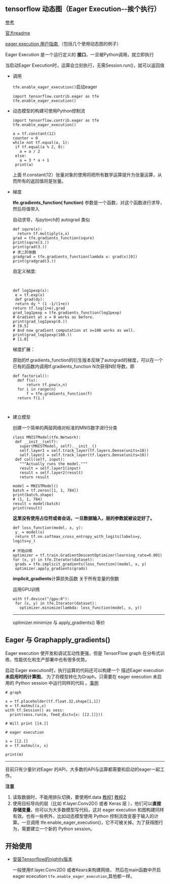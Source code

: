 ## tensorflow 动态图（Eager Execution--挨个执行）

[参考](https://blog.csdn.net/uwr44uouqcnsuqb60zk2/article/details/78431019)

[官方readme](https://github.com/tensorflow/tensorflow/tree/master/tensorflow/contrib/eager/README.md )

[eager execution 用户指南 ](https://github.com/tensorflow/tensorflow/tree/master/tensorflow/contrib/eager/python/g3doc/guide.md )（包括几个使用动态图的例子）

Eager Execution 是一个运行定义的   **接口**，一旦被Python调用，就立即执行



当启动Eager Execution时，运算会立刻执行，无需Session.run()，就可以返回值

* 调用

  `tfe.enable_eager_execution()`启动eager

  ```
  import tensorflow.contrib.eager as tfe
  tfe.enable_eager_execution()
  
  ```

  

* 动态模型的构建可使用Python控制流

  

  ```
  import tensorflow.contrib.eager as tfe
  tfe.enable_eager_execution()
  
  a = tf.constant(12)
  counter = 0
  while not tf.equal(a, 1):
   if tf.equal(a % 2, 0):
     a = a / 2
   else:
     a = 3 * a + 1
   print(a)
  ```

  上面 tf.constant(12）张量对象的使用将把所有数学运算提升为张量运算，从而所有的返回值将是张量。 

  

* 梯度

  **tfe.gradients_function( function)** 参数是一个函数，对这个函数进行求导，然后将值带入

  自动求导，与pytorch的 autograd 类似  

  ```
  def squre(x):
  	return tf.multiply(x,x)
  grad = tfe.gradients_function(squre)
  print(squre(3.))
  print(grad(3.))
  # 求二阶倒数
  gradgrad = tfe.gradients_function(lambda x: grad(x)[0])
  print(gradgrad(3.)) 
  ```

  自定义梯度:

  ​	

  ```
  def log1pexp(x):
   e = tf.exp(x)
   def grad(dy):
   return dy * (1 -1/(1+e))
  return tf.log(1+e),grad
  grad_log1pexp = tfe.gradients_function(log1pexp)
  # Gradient at x = 0 works as before.
  print(grad_log1pexp(0.))
  # [0.5]
  # And now gradient computation at x=100 works as well.
  print(grad_log1pexp(100.))
  # [1.0]
  ```
  梯度扩展：

  原始的tf.gradients_function的衍生版本反映了autograd的梯度，可以在一个已有的函数内调用tf.gradients_function N次获得N阶导数，即

  ```
  def factorial():
  	def f(x):
  		return tf.pow(x,n)
  	for i in range(n)
  		f = tfe.gradients_function(f)
  	return f(1.)
  	
  		
  ```

  

* 建立模型

  创建一个简单的两层网络对标准的MNIS数字进行分类

  ```
  class MNISTModel(tfe.Network):
   def __init__(self):
     super(MNISTModel, self).__init__()
     self.layer1 = self.track_layer(tf.layers.Dense(units=10))
     self.layer2 = self.track_layer(tf.layers.Dense(units=10))
   def call(self, input):
     """Actually runs the model."""
     result = self.layer1(input)
     result = self.layer2(result)
     return result
     
  model = MNISTModel()
  batch = tf.zeros([1, 1, 784])
  print(batch.shape)
  # (1, 1, 784)
  result = model(batch)
  print(result)
  ```

  **这里没有使用占位符或者会话，一旦数据输入，层的参数就被设定好了。**

  ```
  def loss_function(model, x, y):
   y_ = model(x)
   return tf.nn.softmax_cross_entropy_with_logits(labels=y, logits=y_)
   
  # 开始训练
  optimizer = tf.train.GradientDescentOptimizer(learning_rate=0.001)
  for (x, y) in tfe.Iterator(dataset):
   grads = tfe.implicit_gradients(loss_function)(model, x, y)
   optimizer.apply_gradients(grads)
  ```

  **implicit_gradients**计算损失函数  关于所有变量的倒数 

  运用GPU训练  

  ```
  with tf.device("/gpu:0"):
   for (x, y) in tfe.Iterator(dataset):
     optimizer.minimize(lambda: loss_function(model, x, y))
  ```

  ***

  optimizer.minimize  与 apply_gradients()  等价

  

## Eager 与 Graphapply_gradients()  

Eager execution 使开发和调试互动性更强，但是 TensorFlow graph 在分布式训练、性能优化和生产部署中也有很多优势。

启动 Eager execution时，执行运算的代码还可以构建一个 描述Eager execution **未启用时的计算图**。 为了将模型转化为Graph，只需要在 eager execution 未启用的 Python session 中运行同样的代码 。[事例](./eager_execution_demo.py)

```
# graph

x = tf.placeholder(tf.float.32,shape[1,1])
m = tf.matmul(x,x)
with tf.Session() as sess:
  print(sess.run(m, feed_dict={x: [[2.]]}))

# Will print [[4.]]
```

```
# eager execution 

x = [[2.]]
m = tf.matmul(x, x)

print(m)
```



---

目前只有少量针对Eager 的API，大多数的API与运算都需要和启动的eager一起工作。

**注意** 

1. 读取数据时，不能用排队切换，要使用tf.data  [教程1](https://developers.googleblog.com/2017/09/introducing-tensorflow-datasets.html ) [教程2](https://www.tensorflow.org/programmers_guide/datasets )
2. 使用目标导向的层（比如 tf.layer.Conv2D() 或者 Keras 层 ），他们可以**直接存储变量**，你可以为大多数模型写代码，这对 eager execution 和图构建同样有效。也有一些例外，比如动态模型使用 Python 控制流改变基于输入的计算。一旦调用 tfe.enable_eager_execution()，它不可被关掉。为了获得图行为，需要建立一个新的 Python session。 

## 开始使用 



* [安装Tensorflow的nightly版本](https://github.com/tensorflow/tensorflow#installation )

  一般使用tf.layer.Conv2D() 或者Kears来构建网络， 然后在main函数中开启eager ececution `tfe.enable_eager_execution`,其他都一样。